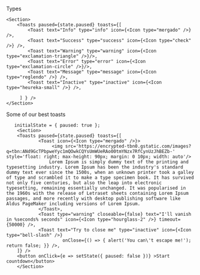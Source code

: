 Types

    <Section>
        <Toasts paused={state.paused} toasts={[
            <Toast text="Info" type="info" icon={<Icon type="mergado" />} />,
            <Toast text="Success" type="success" icon={<Icon type="check" />} />,
            <Toast text="Warning" type="warning" icon={<Icon type="exclamation-triangle" />}/>,
            <Toast text="Error" type="error" icon={<Icon type="exclamation-circle" />}/>,
            <Toast text="Message" type="message" icon={<Icon type="reglendo" />} />,
            <Toast text="Inactive" type="inactive" icon={<Icon type="heureka-small" />} />,

         ] } />   
    </Section>
         
Some of our best toasts 

       initialState = { paused: true };
        <Section>
        <Toasts paused={state.paused} toasts={[
                <Toast icon={<Icon type="mergado" />}>
                     <img src='https://encrypted-tbn0.gstatic.com/images?q=tbn:ANd9GcTPbpweYyc1mQOwkCQYsUmWUeRAo00tmYNzx7RfCynUzJhBEZb-' style='float: right; max-height: 90px; margin: 0 10px; width: auto'/>
                    Lorem Ipsum is simply dummy text of the printing and typesetting industry. Lorem Ipsum has been the industry's standard dummy text ever since the 1500s, when an unknown printer took a galley of type and scrambled it to make a type specimen book. It has survived not only five centuries, but also the leap into electronic typesetting, remaining essentially unchanged. It was popularised in the 1960s with the release of Letraset sheets containing Lorem Ipsum passages, and more recently with desktop publishing software like Aldus PageMaker including versions of Lorem Ipsum.
                </Toast>,                     
                <Toast type="warning" closeable={false} text="I'll vanish in %seconds% seconds" icon={<Icon type="hourglass-2" />} timeout={50000} />,
                <Toast text="Try to close me" type="inactive" icon={<Icon type="bell-slash" />}
                         onClose={() => { alert('You can\'t escape me!'); return false; }} />,
        ]} />   
        <button onClick={e => setState({ paused: false })} >Start countdown</button>
        </Section>
